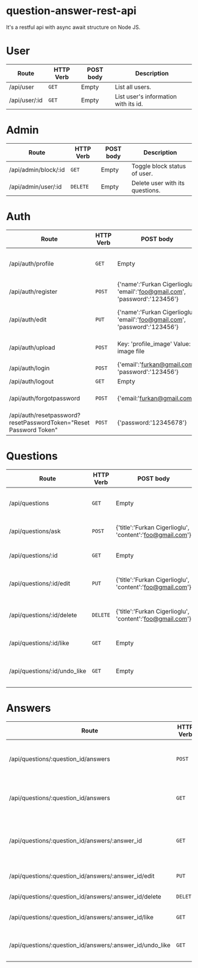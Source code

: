 # question-answer-rest-api
It's a restful api with async await structure on Node JS.

# User
 
| Route | HTTP Verb | POST body | Description |
| --- | --- | --- | --- |
| /api/user | `GET` | Empty | List all users. |
| /api/user/:id | `GET` | Empty | List user's information with its id. |

# Admin
 
| Route | HTTP Verb | POST body | Description |
| --- | --- | --- | --- |
| /api/admin/block/:id | `GET` | Empty | Toggle block status of user. |
| /api/admin/user/:id | `DELETE` | Empty | Delete user with its questions. |




# Auth
 
| Route | HTTP Verb | POST body | Description |
| --- | --- | --- | --- |
| /api/auth/profile | `GET` | Empty | Sends User's information on JSON. |
| /api/auth/register | `POST` | {'name':'Furkan Cigerlioglu', 'email':'foo@gmail.com', 'password':'123456'} | Create a new user. |
| /api/auth/edit | `PUT` | {'name':'Furkan Cigerlioglu', 'email':'foo@gmail.com', 'password':'123456'}  | Edit information of user with its token. |
| /api/auth/upload | `POST` | Key: 'profile_image' Value: image file | Upload a image for profile. |
| /api/auth/login | `POST` | {'email':'furkan@gmail.com', 'password':'123456'} | Log in. |
| /api/auth/logout | `GET` | Empty | Log out. |
| /api/auth/forgotpassword | `POST` | {'email:'furkan@gmail.com'} | Sends reset link to email. |
| /api/auth/resetpassword?resetPasswordToken="Reset Password Token" | `POST` | {'password:'12345678'} | Resets password with token. |





 
# Questions
 

| Route | HTTP Verb | POST body | Description |
| --- | --- | --- | --- |
| /api/questions | `GET` | Empty | Lists all questions on JSON format. |
| /api/questions/ask | `POST` | {'title':'Furkan Cigerlioglu', 'content':'foo@gmail.com'} | Create a new question. |
| /api/questions/:id | `GET` | Empty | List question with its id. |
| /api/questions/:id/edit | `PUT` | {'title':'Furkan Cigerlioglu', 'content':'foo@gmail.com'} | Update question if user is owner it. |
| /api/questions/:id/delete | `DELETE` | {'title':'Furkan Cigerlioglu', 'content':'foo@gmail.com'} | Delete question if user is owner it. |
| /api/questions/:id/like | `GET` | Empty | Add user's id at likes of question. |
| /api/questions/:id/undo_like | `GET` | Empty | Remove user's id from likes of question. |

 
# Answers
 

| Route | HTTP Verb | POST body | Description |
| --- | --- | --- | --- |
| /api/questions/:question_id/answers | `POST` | {'content':'This is an answer'} | Create a new answer of a question with its id. |
| /api/questions/:question_id/answers | `GET` | Empty | Lists all answers of question on JSON format. |
| /api/questions/:question_id/answers/:answer_id | `GET` | Empty | Get single answer information of question on JSON format. |
| /api/questions/:question_id/answers/:answer_id/edit | `PUT` | {'content':'This is new content of answer'}  | Update Content of answer. |
| /api/questions/:question_id/answers/:answer_id/delete | `DELETE` | Empty  | Delete an answer. |
| /api/questions/:question_id/answers/:answer_id/like | `GET` | Empty  | Add user's id at likes of answer. |
| /api/questions/:question_id/answers/:answer_id/undo_like | `GET` | Empty  | Remove user's id from likes of answer. |





